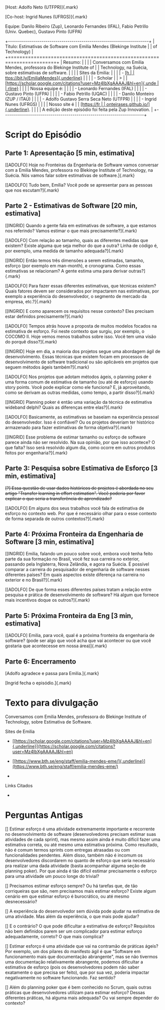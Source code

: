 [Host: Adolfo Neto (UTFPR)]{.mark}

[Co-host: Ingrid Nunes (UFRGS)]{.mark}

Equipe: Danilo Ribeiro (Zup), Leonardo Fernandes (IFAL), Fabio Petrillo
(Univ. Quebec), Gustavo Pinto (UFPA)

+-----------------------------------------------------------------------+
| Título: Estimativas de Software com Emilia Mendes (Blekinge Institute |
| of Technology)                                                        |
+=======================================================================+
| Resumo:                                                               |
|                                                                       |
| Conversamos com Emilia Mendes, professora do Blekinge Institute of    |
| Technology, na Suécia, sobre estimativas de software.                 |
|                                                                       |
| Sites da Emilia:                                                      |
|                                                                       |
| -   [[h                                                               |
| ttps://bit.ly/EmiliaMendes]{.underline}](https://bit.ly/EmiliaMendes) |
|                                                                       |
| -   Scholar                                                           |
|     >                                                                 |
| [[https://scholar.google.com/citations?user=Mz4IbXgAAAAJ&hl=en]{.unde |
| rline}](https://scholar.google.com/citations?user=Mz4IbXgAAAAJ&hl=en) |
|                                                                       |
| Nossa equipe é:                                                       |
|                                                                       |
| -   Leonardo Fernandes (IFAL)                                         |
|                                                                       |
| -   Gustavo Pinto (UFPA)                                              |
|                                                                       |
| -   Fabio Petrillo (UQAC)                                             |
|                                                                       |
| -   Danilo Monteiro (ZUP / ITAÚ)                                      |
|                                                                       |
| -   Adolfo Gustavo Serra Seca Neto (UTFPR)                            |
|                                                                       |
| -   Ingrid Nunes (UFRGS)                                              |
|                                                                       |
| Nosso site é                                                          |
| [[https://fr                                                          |
| onteirases.github.io/]{.underline}](https://fronteirases.github.io/). |
|                                                                       |
| A edição deste episódio foi feita pela Zup Innovation.                |
+-----------------------------------------------------------------------+

# Script do Episódio

## Parte 1: Apresentação \[5 min, estimativa\]

[\[ADOLFO\] Hoje no Fronteiras da Engenharia de Software vamos conversar
com a Emilia Mendes, professora no Blekinge Institute of Technology, na
Suécia. Nós vamos falar sobre estimativas de software.]{.mark}

[\[ADOLFO\] Tudo bem, Emília? Você pode se apresentar para as pessoas
que nos escutam?]{.mark}

## Parte 2 - Estimativas de Software \[20 min, estimativa\]

[\[INGRID\] Quando a gente fala em estimativas de software, a que
estamos nos referindo? Vamos estimar o que mais precisamente?]{.mark}

[\[ADOLFO\] Com relação ao tamanho, quais as diferentes medidas que
existem? Existe alguma que seja melhor do que a outra? Linha de código
é, por exemplo, uma medida de tamanho adequada?]{.mark}

[\[INGRID\] Então temos três dimensões a serem estimadas, tamanho,
esforço (por exemplo em man-month), e cronograma. Como essas estimativas
se relacionam? A gente estima uma para derivar outras?]{.mark}

[\[ADOLFO\] Para fazer essas diferentes estimativas, que técnicas
existem? Quais fatores devem ser considerados por impactarem nas
estimativas, por exemplo a experiência do desenvolvedor, o segmento de
mercado da empresa, etc.?]{.mark}

[\[INGRID\] E como aparecem os requisitos nesse contexto? Eles precisam
estar definidos precisamente?]{.mark}

[\[ADOLFO\] Tempos atrás houve a proposta de muitos modelos focados na
estimativa de esforço. Foi neste contexto que surgiu, por exemplo, o
COCOMO II. Hoje vemos menos trabalhos sobre isso. Você tem uma visão do
porquê disso?]{.mark}

[\[INGRID\] Hoje em dia, a maioria dos projetos segue uma abordagem ágil
de desenvolvimento. Essas técnicas que existem focam em processos de
desenvolvimento de software tradicional ou são aplicáveis em projetos
que seguem métodos ágeis também?]{.mark}

[\[ADOLFO\] Nos projetos que adotam métodos ágeis, o planning poker é
uma forma comum de estimativa de tamanho (ou até de esforço) usando
story points. Você pode explicar como ele funciona? E, já aproveitando,
como se derivam as outras medidas, como tempo, a partir disso?]{.mark}

[\[INGRID\] Planning poker é então uma variação da técnica de estimativa
wideband delphi? Quais as diferenças entre elas?]{.mark}

[\[ADOLFO\] Basicamente, as estimativas se baseiam na experiência
pessoal do desenvolvedor. Isso é confiável? Ou os projetos deveriam ter
histórico armazenado para fazer estimativas de forma objetiva?]{.mark}

[\[INGRID\] Esse problema de estimar tamanho ou esforço de software
parece ainda não ser resolvido. Na sua opinião, por que isso acontece? O
que falta? Isso será resolvido algum dia, como ocorre em outros produtos
feitos por engenharia?]{.mark}

## Parte 3: Pesquisa sobre Estimativa de Esforço \[3 min, estimativa\]

~~\[?\] Essa questão de usar dados históricos de projetos é abordada no
seu artigo \"Transfer learning in effort estimation\". Você poderia por
favor explicar o que seria a transferência de aprendizado?~~

[\[ADOLFO\] Em alguns dos seus trabalhos você fala de estimativa de
esforço no contexto web. Por que é necessário olhar para o esse contexto
de forma separada de outros contextos?]{.mark}

## Parte 4: Próxima Fronteira da Engenharia de Software \[3 min, estimativa\]

[\[INGRID\] Emilia, falando um pouco sobre você, embora você tenha feito
parte da sua formação no Brasil, você fez sua carreira no exterior,
passando pela Inglaterra, Nova Zelândia, e agora na Suécia. É possível
comparar a carreira do pesquisador de engenharia de software nesses
diferentes países? Em quais aspectos existe diferença na carreira no
exterior e no Brasil?]{.mark}

[\[ADOLFO\] De que forma esses diferentes países tratam a relação entre
pesquisa e prática de desenvolvimento de software? Há algum que fornece
mais incentivos doque os outros?]{.mark}

## Parte 5: Próxima Fronteira da Eng \[3 min, estimativa\]

[\[ADOLFO\] Emilia, para você, qual é a próxima fronteira da engenharia
de software? (pode ser algo que você acha que vai acontecer ou que você
gostaria que acontecesse em nossa área)]{.mark}

## Parte 6: Encerramento

[Adolfo agradece e passa para Emilia.]{.mark}

[Ingrid fecha o episódio.]{.mark}

# Texto para divulgação

Conversamos com Emilia Mendes, professora do Blekinge Institute of
Technology, sobre Estimativa de Software.

Sites de Emilia

-   [[https://scholar.google.com/citations?user=Mz4IbXgAAAAJ&hl=en]{.underline}](https://scholar.google.com/citations?user=Mz4IbXgAAAAJ&hl=en)

-   [[https://www.bth.se/eng/staff/emilia-mendes-eme/]{.underline}](https://www.bth.se/eng/staff/emilia-mendes-eme/)

-   

Links Citados

-   

# Perguntas Antigas

\[\] Estimar esforço é uma atividade extremamente importante e
recorrente no desenvolvimento de software (desenvolvedores precisam
estimar suas atividades de cada sprint), mas mesmo assim ainda é muito
difícil fazer uma estimativa correta, ou até mesmo uma estimativa
próxima. Como resultado, não é comum termos sprints com entregas
atrasadas ou com funcionalidades pendentes. Além disso, também não é
incomum os desenvolvedores discordarem no quanto de esforço que seria
necessário pra realizar uma dada atividade (basta acompanhar alguma
seção de planning poker). Por que ainda é tão difícil estimar
precisamente o esforço para uma atividade um pouco longe do trivial?

\[\] Precisamos estimar esforço sempre? Ou há tarefas que, de tão
corriqueiras que são, nem precisamos mais estimar esforço? Existe algum
cenário em que estimar esforço é burocrático, ou até mesmo
desnecessário?

\[\] A experiência do desenvolvedor sem dúvida pode ajudar na estimativa
de uma atividade. Mas além da experiência, o que mais pode ajudar?

\[\] E o contrário? O que pode dificultar a estimativa de esforço?
Requisitos não bem definidos parem ser um complicador para estimar
esforço adequadamente, correto? O que mais complica?

\[\] Estimar esforço é uma atividade que vai na contramão de práticas
ágeis? Por exemplo, um dos pilares do manifesto ágil é que "Software em
funcionamento mais que documentação abrangente", mas se não tivermos uma
documentação relativamente abrangente, podemos dificultar a estimativa
de esforço (pois os desenvolvedores podem não saber exatamente o que
precisa ser feito), que por sua vez, poderia impactar negativamente no
software funcionando. Faz sentido?

\[\] Além do planning poker que é bem conhecido no Scrum, quais outras
práticas que desenvolvedores utilizam para estimar esforço? Dessas
diferentes práticas, há alguma mais adequada? Ou vai sempre depender do
contexto?
